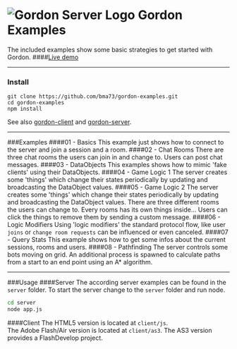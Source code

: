 
![Gordon Server Logo][1]
Gordon Examples
=============
The included examples show some basic strategies to get started with Gordon.
####[Live demo][2]

----------

### Install


```
git clone https://github.com/bma73/gordon-examples.git
cd gordon-examples
npm install
```
See also [gordon-client][3] and [gordon-server][4].

----------
###Examples
####01 - Basics
This example just shows how to connect to the server and join a session and a room.
####02 - Chat Rooms
There are three chat rooms the users can join in and change to. Users can post chat messages.
####03 - DataObjects
This examples shows how to mimic 'fake clients' using their DataObjects.
####04 - Game Logic 1
The server creates some 'things' which change their states periodically by updating and broadcasting the DataObject values.
####05 - Game Logic 2
The server creates some 'things' which change their states periodically by updating and broadcasting the DataObject values.
There are three different rooms the users can change to. Every rooms has its own things inside...
Users can click the things to remove them by sending a custom message.
####06 - Logic Modifiers
Using 'logic modifiers' the standard protocol flow, like user ``joins`` or ``change room requests`` can be influenced or even canceled.
####07 - Query Stats
This example shows how to get some infos about the current sessions, rooms and users.
####08 - Pathfinding
The server controls some bots moving on grid. An additional process is spawned to calculate paths from a start to an end point using an A* algorithm.


----------

###Usage
####Server
The according server examples can be found in the ``server`` folder.
To start the server change to the ``server`` folder and run node.
```sh
cd server
node app.js
```

####Client
The HTML5 version is located at ``client/js``.<br>
The Adobe Flash/Air version is located at ``client/as3``.
The AS3 version provides a FlashDevelop project.


  [1]: https://cloud.githubusercontent.com/assets/7307652/2774582/445a43cc-caba-11e3-92f2-a2bc7600b52b.png
  [2]: http://bma73.github.io/gordon-examples/html/
  [3]: https://github.com/bma73/gordon-client
  [4]: https://github.com/bma73/gordon-server